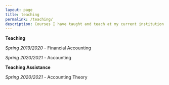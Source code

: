 ```yaml
---
layout: page
title: teaching
permalink: /teaching/
description: Courses I have taught and teach at my current institution
---
```


**Teaching**

*Spring 2019/2020* - Financial Accounting

*Spring 2020/2021* - Accounting  

 
 

**Teaching Assistance**

*Spring 2020/2021* - Accounting Theory